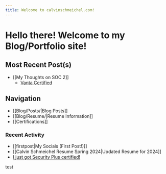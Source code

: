 ```yaml
---
title: Welcome to calvinschmeichel.com!
---
```


# Hello there! Welcome to my Blog/Portfolio site!

## Most Recent Post(s)
- [[My Thoughts on SOC 2]]
    - [Vanta Certified](https://vanta-audit-academy.workramp.io/certificate/_ocrdLGSkA)
## Navigation
- [[Blog/Posts/|Blog Posts]]
- [[Blog/Resume/|Resume Information]]
- [[Certifications]]

### Recent Activity
- [[firstpost|My Socials (First Post!)]]
- [[Calvin Schmeichel Resume Spring 2024|Updated Resume for 2024]]
- [I just got Security Plus certified!](https://www.credly.com/badges/5dd6e4a4-1af1-474b-9be1-1381cc3dbce9/public_url)



test